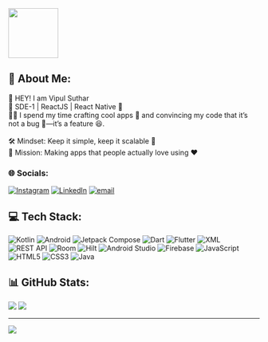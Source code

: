 <div align="left">
  <img height="100" src="https://media.giphy.com/media/M9gbBd9nbDrOTu1Mqx/giphy.gif"  />
</div>

## 💫 About Me:
👋 HEY! I am Vipul Suthar <br>📱 SDE-1 | ReactJS | React Native 🚀<br>👨‍💻 I spend my time crafting cool apps 📱 and convincing my code that it’s not a bug 🐞—it’s a feature 😆.<br><br>🛠️ Mindset: Keep it simple, keep it scalable 🔄<br>🎯 Mission: Making apps that people actually love using ❤️

### 🌐 Socials:
[![Instagram](https://img.shields.io/badge/Instagram-%23E4405F.svg?logo=Instagram&logoColor=white)](https://instagram.com/vipulsuthar1144) [![LinkedIn](https://img.shields.io/badge/LinkedIn-%230077B5.svg?logo=linkedin&logoColor=white)](https://linkedin.com/in/vipulsuthar1144) [![email](https://img.shields.io/badge/Email-D14836?logo=gmail&logoColor=white)](mailto:vipulsuthar1144@gmail.com) 

## 💻 Tech Stack:

![Kotlin](https://img.shields.io/badge/kotlin-%237F52FF.svg?style=for-the-badge&logo=kotlin&logoColor=white)  ![Android](https://img.shields.io/badge/android-%2300DD77.svg?style=for-the-badge&logo=android&logoColor=white)  ![Jetpack Compose](https://img.shields.io/badge/Jetpack%20Compose-%2300ADD8.svg?style=for-the-badge&logo=jetpack-compose&logoColor=white)
![Dart](https://img.shields.io/badge/dart-%230175C2.svg?style=for-the-badge&logo=dart&logoColor=white)  ![Flutter](https://img.shields.io/badge/flutter-%2302569B.svg?style=for-the-badge&logo=flutter&logoColor=white)  ![XML](https://img.shields.io/badge/xml-%23FF6600.svg?style=for-the-badge&logo=xml&logoColor=white) 
![REST API](https://img.shields.io/badge/REST%20API-%23000000.svg?style=for-the-badge&logo=postman&logoColor=white)  ![Room](https://img.shields.io/badge/room-%23FF6F00.svg?style=for-the-badge&logo=sqlite&logoColor=white)  ![Hilt](https://img.shields.io/badge/hilt-%23007ACC.svg?style=for-the-badge&logo=dagger&logoColor=white) 
![Android Studio](https://img.shields.io/badge/android%20studio-%233DDC84.svg?style=for-the-badge&logo=android-studio&logoColor=white)  ![Firebase](https://img.shields.io/badge/firebase-%23FFCA28.svg?style=for-the-badge&logo=firebase&logoColor=white)  ![JavaScript](https://img.shields.io/badge/javascript-%23F7DF1E.svg?style=for-the-badge&logo=javascript&logoColor=black)  ![HTML5](https://img.shields.io/badge/html5-%23E34F26.svg?style=for-the-badge&logo=html5&logoColor=white)  ![CSS3](https://img.shields.io/badge/css3-%231572B6.svg?style=for-the-badge&logo=css3&logoColor=white)  ![Java](https://img.shields.io/badge/java-%23ED8B00.svg?style=for-the-badge&logo=openjdk&logoColor=white)  


## 📊 GitHub Stats:
![](https://github-readme-stats.vercel.app/api?username=vipulsuthar1144&theme=dark&hide_border=false&include_all_commits=true&count_private=true)
![](https://github-readme-stats.vercel.app/api/top-langs/?username=vipulsuthar1144&theme=dark&hide_border=false&include_all_commits=true&count_private=true&layout=compact)

---
[![](https://visitcount.itsvg.in/api?id=vipulsuthar1144&icon=0&color=0)](https://visitcount.itsvg.in)
<!-- Proudly created with GPRM ( https://gprm.itsvg.in ) -->
